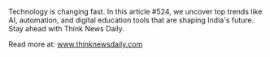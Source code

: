 Technology is changing fast. In this article #524, we uncover top trends like AI, automation, and digital education tools that are shaping India's future. Stay ahead with Think News Daily.

Read more at: www.thinknewsdaily.com